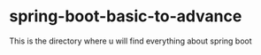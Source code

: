 # spring-boot-basic-to-advance
This is the directory where u will find everything about spring boot

